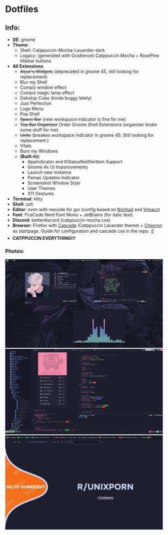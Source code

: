 # Dotfiles
## Info:
* **DE**: gnome
* **Theme**: 
  * Shell: Catppuccin-Mocha-Lavander-dark
  * Legacy: (generated with Gradience) Catppuccin Mocha + RosePine titlebar buttons
* **All Extensions**:
  * ~~Alyur's Widgets~~ (deprecated in gnome 45, still looking for replacement)
  * Blur my Shell
  * Compiz window effect
  * Compiz magic lamp effect
  * Dekstop Cube (kinda buggy lately)
  * Just Perfection
  * Logo Menu
  * Pop Shell
  * ~~Space Bar~~ (new workspace indicator is fine for me)
  * ~~Top Bar Organizer~~ Order Gnome Shell Extensions (organizer broke some stuff for me)
  * ~~Unite~~ (breakes workspace indicator in gnome 45. Still looking for replacement.)
  * Vitals
  * Burn my Windows
  * **(Built-In)**:
    * AppIndicator and KStatusNotifierItem Support
    * Gnome 4x UI Imporovements
    * Launch new instance
    * Pamac Updates Indicator
    * Screenshot Window Sizer
    * User Themes
    * X11 Gestures
* **Terminal**: kitty
* **Shell**: zsh
* **Editor**: nvim with neovide for gui (config based on [Nvchad](https://github.com/NvChad/NvChad) and [Vimacs](https://github.com/UTFeight/vimacs))
* **Font**: FiraCode Nerd Font Mono + JetBrains (for italic text)
* **Discord**: betterdiscord (catppuccin mocha css)
* **Browser**: Firefox with [Cascade](https://github.com/andreasgrafen/cascade) (Catppuccin Lavander theme) + [Chevron](https://github.com/kholmogorov27/chevron) as startpage. Guide for configuration and cascade css in the repo. ☝️
* **CATPPUCCIN EVERYTHING!!!**
### Photos:
![exaple](example.png)
![example_nvim](example_nvim.png)
![example_firefox](example_firefox.png)

